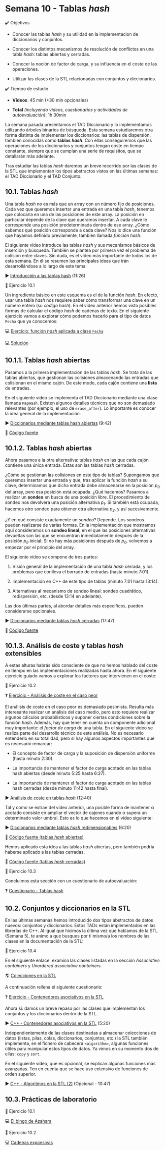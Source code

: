 # Semana 10 - Tablas *hash*

<div class="aims">
<div class="aims_header">
✔️ Objetivos
</div>

* Conocer las tablas *hash* y su utilidad en la implementacion de diccionarios y conjuntos.

* Conocer los distintos mecanismos de resolución de conflictos en una tabla *hash*: tablas abiertas y cerradas.

* Conocer la noción de factor de carga, y su influencia en el coste de las operaciones.

* Utilizar las clases de la STL relacionadas con conjuntos y diccionarios.
  
<div class="aims_header">
✔️ Tiempo de estudio
</div>

* **Vídeos**: 45 min (+30 min opcionales)

* **Total** *(incluyendo vídeos, cuestionarios y actividades de autoevaluación)*: 1h 30min

</div>


La semana pasada presentamos el TAD Diccionario y lo implementamos utilizando árboles binarios de búsqueda. Esta semana estudiaremos otra forma distinta de implementar los diccionarios: las tablas de dispersión, también conocidas como **tablas** ***hash***. Con ellas conseguiremos que las operaciones de los diccionarios y conjuntos tengan coste en tiempo constante, siempre que se cumplan una serie de requisitos, que se detallarán más adelante.

Tras estudiar las tablas *hash* daremos un breve recorrido por las clases de la STL que implementan los tipos abstractos vistos en las últimas semanas: el TAD Diccionario y el TAD Conjunto.

## 10.1. Tablas *hash*

Una tabla *hash* no es más que un array con un número fijo de posiciones. Cada vez que queremos insertar una entrada en una tabla *hash*, tenemos que colocarla en una de las posiciones de este array. La posición en particular depende de la clave que queramos insertar. A cada clave le corresponde una posición predeterminada dentro de ese array. ¿Cómo sabemos qué posición corresponde a cada clave? Nos lo dice una función que hayamos definido previamente, también llamada *función hash*.

El siguiente vídeo introduce las tablas *hash* y sus mecanismos básicos de inserción y búsqueda. También se plantea por primera vez el problema de colisión entre claves. Sin duda, es el vídeo más importante de todos los de esta semana. En él se resumen las principales ideas que irán desarrollándose a lo largo de este tema.

▶️ [Introducción a las tablas hash](https://youtu.be/5voK4x-UBq0) (11:26)


<div class="exercise">
<div class="title">
📝 Ejercicio 10.1
</div>
<div class="body">

Un ingrediente básico en este esquema es el de la función *hash*. En efecto, usar una tabla *hash* nos requiere saber cómo transformar una clave en un número entero (su *código hash*). En el vídeo anterior hemos visto posibles formas de calcular el código *hash* de cadenas de texto. En el siguiente ejercicio vamos a explorar cómo podemos hacerlo para el tipo de datos `Fecha` que ya conocemos:

💻 [Ejercicio: función *hash* aplicada a clase `Fecha`](https://godbolt.org/z/7a7KzMPjY)

💻 [Solución](https://godbolt.org/z/nbozTKhGh)
</div>
</div>

## 10.1.1. Tablas *hash* abiertas

Pasamos a la primera implementación de las tablas *hash*. Se trata de las tablas abiertas, que gestionan las colisiones almacenando las entradas que colisionan en el mismo cajón. De este modo, cada cajón contiene una **lista** de entradas.

En el siguiente vídeo se implementa el TAD Diccionario mediante una clase llamada `MapHash`. Existen algunos detalles técnicos que no son demasiado relevantes (por ejemplo, el uso de `erase_after`). Lo importante es conocer la idea general de la implementación.

▶️ [Diccionarios mediante tablas hash abiertas](https://youtu.be/PhPweb-ksrc) (9:42)

📄 [Código fuente](https://github.com/manuelmontenegro/ED/blob/main/diccionarios/map_hash_open_v1/map_hash_open.h)

## 10.1.2. Tablas *hash* abiertas

Ahora pasamos a la otra alternativa: tablas *hash* en las que cada cajón contiene una única entrada. Estas son las tablas *hash* cerradas.

¿Cómo se gestionan las colisiones en este tipo de tablas? Supongamos que queremos insertar una entrada y que, tras aplicar la función *hash* a su clave, determinamos que dicha entrada debe almacenarse en la posición *p<sub>0</sub>* del array, pero esa posición está ocupada. ¿Qué hacemos? Pasamos a realizar un **sondeo** en busca de una posición libre. El procedimiento de sondeo nos devolverá una posición alternativa *p<sub>1</sub>*. Si también está ocupada, hacemos otro sondeo para obtener otra alternativa *p<sub>2</sub>*, y así sucesivamente.

¿Y en qué consiste exactamente un *sondeo*? Depende. Los sondeos pueden realizarse de varias formas. En la implementación que mostramos aquí consideramos un **sondeo lineal**, en el que las posiciones alternativas devueltas son las que se encuentran inmediatamente después de la posición *p<sub>0</sub>* inicial. Si no hay más posiciones después de *p<sub>0</sub>*, volvemos a empezar por el principio del array.

El siguiente vídeo se compone de tres partes:

1. Visión general de la implementación de una tabla *hash* cerrada, y los problemas que conlleva el borrado de entradas (hasta minuto 7:01).

2. Implementación en C++ de este tipo de tablas (minuto 7:01 hasta 13:14).

3. Alternativas al mecanismo de sondeo lineal: sondeo cuadrático, redispersión, etc. (desde 13:14 en adelante).

Las dos últimas partes, al abordar detalles más específicos, pueden considerarse opcionales.

▶️ [Diccionarios mediante tablas *hash* cerradas](https://youtu.be/M4tt_TifZ_w) (17:47)

📄 [Código fuente](https://github.com/manuelmontenegro/ED/blob/main/diccionarios/map_hash_closed_v1/map_hash_closed.h)

## 10.1.3. Análisis de coste y tablas *hash* extensibles

A estas alturas habrás sido consciente de que no hemos hablado del coste en tiempo en las implementaciones realizadas hasta ahora. En el siguiente ejercicio guiado vamos a explorar los factores que intervienen en el coste:


<div class="exercise">
<div class="title">
📝 Ejercicio 10.2
</div>
<div class="body">


❓ [Ejercicio - Análisis de coste en el caso peor](quizzes/sem10_1.md)

</div>
</div>

El análisis de coste en el caso peor es demasiado pesimista. Resulta más interesante realizar un análisis del caso medio, pero esto requiere realizar algunos cálculos probabilísticos y suponer ciertas condiciones sobre la función *hash*. Además, hay que tener en cuenta un componente adicional muy importante: el *factor de carga* de una tabla. En el siguiente vídeo se realiza parte del desarrollo técnico de este análisis. No es necesario entenderlo en su totalidad, pero sí hay algunos aspectos importantes que es necesario remarcar:

* El concepto de factor de carga y la suposición de dispersión uniforme (hasta minuto 2:30).

* La importancia de mantener el factor de carga acotado en las tablas hash abiertas (desde minuto 5:25 hasta 6:27).

* La importancia de mantener el factor de carga acotado en las tablas hash cerradas (desde minuto 11:42 hasta final).

▶️ [Análisis de coste en tablas *hash*](https://youtu.be/Z1jIjYYxTQI) (12:40)

Tal y como se extrae del vídeo anterior, una posible forma de mantener α acotado consiste en ampliar el vector de cajones cuando α supera un determinado valor umbral. Esto es lo que hacemos en el vídeo siguiente:

▶️ [Diccionarios mediante tablas *hash* redimensionables](https://youtu.be/ySIl0jF6DXU) (6:20)

📄 [Código fuente (tablas *hash* abiertas)](https://github.com/manuelmontenegro/ED/blob/main/diccionarios/map_hash_open_v2/map_hash_open.h)

Hemos aplicado esta idea a las tablas *hash* abiertas, pero también podría haberse aplicado a las tablas cerradas.

📄 [Código fuente (tablas *hash* cerradas)](https://github.com/manuelmontenegro/ED/blob/main/diccionarios/map_hash_closed_v2/map_hash_closed.h)


<div class="exercise">
<div class="title">
📝 Ejercicio 10.3
</div>
<div class="body">

Concluimos esta sección con un cuestionario de autoevaluación:

❓ [Cuestionario - Tablas hash](quizzes/sem10_2.md)

</div>
</div>

## 10.2. Conjuntos y diccionarios en la STL

En las últimas semanas hemos introducido dos tipos abstractos de datos nuevos: conjuntos y diccionarios. Estos TADs están implementados en las librerías de C++. Al igual que hicimos la última vez que hablamos de la STL (Semana 5), te animo a que busques por tí mismo/a los nombres de las clases en la documentación de la STL:

<div class="exercise">
<div class="title">
📝 Ejercicio 10.4
</div>
<div class="body">

En el siguiente enlace, examina las clases listadas en la sección *Associative containers* y *Unordered associative containers*.

🌎 [Colecciones en la STL](https://en.cppreference.com/w/cpp/container)

A continuación rellena el siguiente cuestionario:

❓ [Ejercicio - Contenedores asociativos en la STL](quizzes/sem10_3.md)

</div>
</div>

Ahora sí: damos un breve repaso por las clases que implementan los conjuntos y los diccionarios dentro de la STL.

▶️ [C++ - Contenedores asociativos en la STL](https://youtu.be/yoS3orfCTa0) (5:20)

Independientemente de las clases destinadas a almacenar colecciones de datos (listas, pilas, colas, diccionarios, conjuntos, etc.) la STL también implementa, en el fichero de cabecera `<algorithm>`, algunas funciones útiles para manipular estos tipos de datos. Ya vimos en su momento dos de ellas: `copy` y `sort`.

En el siguiente vídeo, que es opcional, se explican algunas funciones más avanzadas. Ten en cuenta que se hace uso extensivo de funciones de orden superior.

▶️ [C++ - Algoritmos en la STL (2)](https://youtu.be/BPnLMFPicGs) (Opcional - 10:47)

## 10.3. Prácticas de laboratorio


<div class="exercise">
<div class="title">
📝 Ejercicio 10.1
</div>
<div class="body">

💻 [El bingo de Azahara](https://aceptaelreto.com/problem/statement.php?id=729)

</div>
</div>

<div class="exercise">
<div class="title">
📝 Ejercicio 10.2
</div>
<div class="body">

💻 [Cadenas expansivas](assignments/L10-2.pdf)

</div>
</div>

